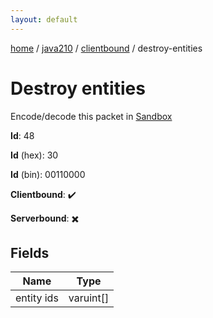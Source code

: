 ```yaml
---
layout: default
---
```


[home](/)  /  [java210](/protocol/java210)  /  [clientbound](/protocol/java210/clientbound)  /  destroy-entities

# Destroy entities

Encode/decode this packet in [Sandbox](../../../sandbox/java210#clientbound.destroy_entities)

**Id**: 48

**Id** (hex): 30

**Id** (bin): 00110000

**Clientbound**: ✔️

**Serverbound**: ✖️

## Fields

Name | Type
---|---
entity ids | varuint[]
